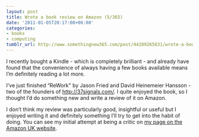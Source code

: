 ```yaml
---
layout: post
title: Wrote a book review on Amazon (5/365)
date: '2011-01-05T20:17:00+00:00'
categories:
- books
- computing
tumblr_url: http://www.somethingnew365.com/post/44289265631/wrote-a-book-review-on-amazon-5365
---
```

I recently bought a Kindle - which is completely brilliant - and already have found that the convenience of always having a few books available means I’m definitely reading a lot more.

I’ve just finished “ReWork" by Jason Fried and David Heinemeier Hansson - two of the founders of http://37signals.com/. I quite enjoyed the book, so I thought I’d do something new and write a review of it on Amazon.

I don’t think my review was particularly good, insightful or useful but I enjoyed writing it and definitely something I’ll try to get into the habit of doing.
You can see my initial attempt at being a critic on [my page on the Amazon UK website](http://www.amazon.co.uk/gp/cdp/member-reviews/A4NGHRVN26R2K/ref=cm_cr_pr_auth_rev?ie=UTF8&sort_by=MostRecentReview).
